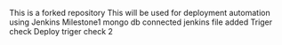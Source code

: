 This is a forked repository
This will be used for deployment automation using Jenkins
Milestone1 mongo db connected
jenkins file added
Triger check
Deploy triger check 2